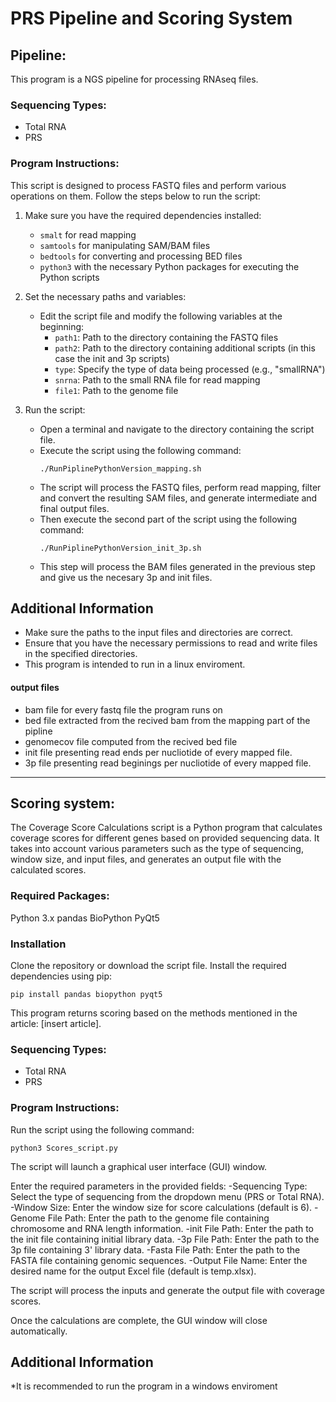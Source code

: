 # PRS Pipeline and Scoring System
## Pipeline:
This program is a NGS pipeline for processing RNAseq files.
### Sequencing Types:
* Total RNA
* PRS<br>
### Program Instructions:
This script is designed to process FASTQ files and perform various operations on them. Follow the steps below to run the script:

1. Make sure you have the required dependencies installed:
   - `smalt` for read mapping
   - `samtools` for manipulating SAM/BAM files
   - `bedtools` for converting and processing BED files
   - `python3` with the necessary Python packages for executing the Python scripts

2. Set the necessary paths and variables:
   - Edit the script file and modify the following variables at the beginning:
     - `path1`: Path to the directory containing the FASTQ files
     - `path2`: Path to the directory containing additional scripts (in this case the init and 3p scripts)
     - `type`: Specify the type of data being processed (e.g., "smallRNA")
     - `snrna`: Path to the small RNA file for read mapping
     - `file1`: Path to the genome file
3. Run the script:
   - Open a terminal and navigate to the directory containing the script file.
   - Execute the script using the following command:
     ```
     ./RunPiplinePythonVersion_mapping.sh
     ```
   - The script will process the FASTQ files, perform read mapping, filter and convert the resulting SAM files, and generate intermediate and final output files.
   - Then execute the second part of the script using the following command:
     ```
     ./RunPiplinePythonVersion_init_3p.sh
     ```
   - This step will process the BAM files generated in the previous step and give us the necesary 3p and init files.

## Additional Information

- Make sure the paths to the input files and directories are correct.
- Ensure that you have the necessary permissions to read and write files in the specified directories.
- This program is intended to run in a linux enviroment.<br>

#### output files<br>
* bam file for every fastq file the program runs on
* bed file extracted from the recived bam from the mapping part of the pipline
* genomecov file computed from the recived bed file
* init file presenting read ends per nucliotide of every mapped file.
* 3p file presenting read beginings per nucliotide of every mapped file.
____________________________________________________________________________________________________________________________________________________________________
## Scoring system:
The Coverage Score Calculations script is a Python program that calculates coverage scores for different genes based on provided sequencing data. It takes into account various parameters such as the type of sequencing, window size, and input files, and generates an output file with the calculated scores.

### Required Packages:
Python 3.x
pandas
BioPython
PyQt5
### Installation
Clone the repository or download the script file.
Install the required dependencies using pip:
```
pip install pandas biopython pyqt5
```

This program returns scoring based on the methods mentioned in the article: [insert article].<br>
### Sequencing Types:
* Total RNA
* PRS<br>
### Program Instructions:
Run the script using the following command:
```
python3 Scores_script.py
```
The script will launch a graphical user interface (GUI) window.

Enter the required parameters in the provided fields:
-Sequencing Type: Select the type of sequencing from the dropdown menu (PRS or Total RNA).
-Window Size: Enter the window size for score calculations (default is 6).
-Genome File Path: Enter the path to the genome file containing chromosome and RNA length information.
-init File Path: Enter the path to the init file containing initial library data.
-3p File Path: Enter the path to the 3p file containing 3' library data.
-Fasta File Path: Enter the path to the FASTA file containing genomic sequences.
-Output File Name: Enter the desired name for the output Excel file (default is temp.xlsx).

The script will process the inputs and generate the output file with coverage scores.

Once the calculations are complete, the GUI window will close automatically.

## Additional Information
*It is recommended to run the program in a windows enviroment
